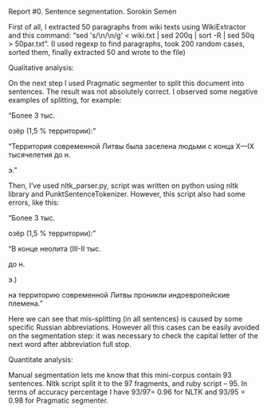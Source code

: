 Report #0. Sentence segmentation. Sorokin Semen


First of all, I extracted 50 paragraphs from wiki texts using WikiExtractor and this command:  “sed 's/\n/\n/g' < wiki.txt | sed 200q | sort -R | sed 50q > 50par.txt”.  (I used regexp to find paragraphs, took 200 random cases, sorted them, finally extracted 50 and wrote to the file) 


Qualitative analysis: 


On the next step I used Pragmatic segmenter to split this document into sentences.  The result was not absolutely correct. I observed some negative examples of splitting, for example: 


“Более 3 тыс.


озёр (1,5 % территории):”


“Территория современной Литвы была заселена людьми с конца X—IX тысячелетия до н.


э.”

Then, I’ve used nltk_parser.py, script was written on python using nltk library and PunktSentenceTokenizer. However, this script also had some errors, like this: 


“Более 3 тыс.


озёр (1,5 % территории):”


“В конце неолита (III-II тыс.


до н.


э.)


на территорию современной Литвы проникли индоевропейские племена.”


Here we can see that mis-splitting (in all sentences) is caused by some specific Russian abbreviations. However all this cases can be easily avoided on the segmentation step: it was necessary to check the capital letter of the next word after abbreviation full stop.


Quantitate analysis:


Manual segmentation lets me know that this mini-corpus contain 93 sentences. Nltk script split it to the 97 fragments, and ruby script – 95.  In terms of accuracy percentage I have 93/97= 0.96 for NLTK and 93/95 = 0.98 for Pragmatic segmenter.
